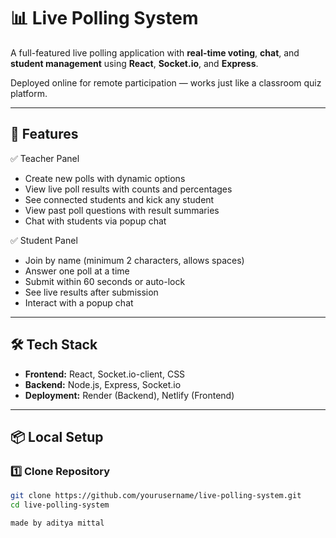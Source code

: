 # 📊 Live Polling System

A full-featured live polling application with **real-time voting**, **chat**, and **student management** using **React**, **Socket.io**, and **Express**.

Deployed online for remote participation — works just like a classroom quiz platform.

---

## 📌 Features

✅ Teacher Panel  
- Create new polls with dynamic options  
- View live poll results with counts and percentages  
- See connected students and kick any student  
- View past poll questions with result summaries  
- Chat with students via popup chat  

✅ Student Panel  
- Join by name (minimum 2 characters, allows spaces)  
- Answer one poll at a time  
- Submit within 60 seconds or auto-lock  
- See live results after submission  
- Interact with a popup chat  

---

## 🛠️ Tech Stack

- **Frontend:** React, Socket.io-client, CSS
- **Backend:** Node.js, Express, Socket.io
- **Deployment:** Render (Backend), Netlify (Frontend)

---

## 📦 Local Setup

### 1️⃣ Clone Repository  
```bash
git clone https://github.com/yourusername/live-polling-system.git
cd live-polling-system

made by aditya mittal
